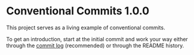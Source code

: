 # Conventional Commits 1.0.0

This project serves as a living example of conventional commits.

To get an introduction, start at the initial commit and work your way
either through the [commit log](https://github.com/conology/conventional-commits-demo/commits/master) (recommended) or through the README history.